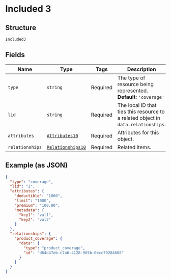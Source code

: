 
# Included 3

## Structure

`Included3`

## Fields

| Name | Type | Tags | Description |
|  --- | --- | --- | --- |
| `type` | `string` | Required | The type of resource being represented.<br>**Default**: `'coverage'` |
| `lid` | `string` | Required | The local ID that ties this resource to a related object in `data.relationships`. |
| `attributes` | [`Attributes10`](../../doc/models/attributes-10.md) | Required | Attributes for this object. |
| `relationships` | [`Relationships10`](../../doc/models/relationships-10.md) | Required | Related items. |

## Example (as JSON)

```json
{
  "type": "coverage",
  "lid": "2",
  "attributes": {
    "deductible": "1000",
    "limit": "1000",
    "premium": "100.00",
    "metadata": {
      "key1": "val1",
      "key2": "val2"
    }
  },
  "relationships": {
    "product_coverage": {
      "data": {
        "type": "product_coverage",
        "id": "d64d47eb-c7a6-4128-985b-0ecc79284608"
      }
    }
  }
}
```

